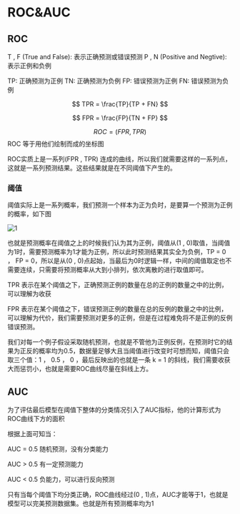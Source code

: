 # ROC&AUC

## ROC

T , F (True and False): 表示正确预测或错误预测
P , N (Positive and Negtive): 表示正例和负例

TP: 正确预测为正例
TN: 正确预测为负例
FP: 错误预测为正例
FN: 错误预测为负例

$$
TPR = \frac{TP}{TP + FN}
$$

$$
FPR = \frac{FP}{TN + FP}
$$

$$
ROC = (FPR , TPR)
$$
ROC 等于用他们绘制而成的坐标图

ROC实质上是一系列(FPR ,  TPR) 连成的曲线，所以我们就需要这样的一系列点，这就是一系列预测结果。这些结果就是在不同阈值下产生的。

### 阈值

阈值实际上是一系列概率，我们预测一个样本为正为负时，是要算一个预测为正例的概率，如下图

![1](/Users/wangyi/Desktop/link_p_code/my_link_test/info/photo/1.png)

也就是预测概率在阈值之上的时候我们认为其为正例，阈值从(1 , 0)取值，当阈值为1时，需要预测概率为1才能为正例，所以此时预测结果其实全为负例，TP = 0 ， FP = 0，所以是从(0 , 0)点起始，当最后为0时逻辑一样，中间的阈值取定也不需要连续，只需要将预测概率从大到小排列，依次离散的进行取值即可。



TPR 表示在某个阈值之下，正确预测正例的数量在总的正例的数量之中的比例，可以理解为收获

FPR 表示在某个阈值之下，错误预测正例的数量在总的反例的数量之中的比例，可以理解为代价，我们需要预测对更多的正例，但是在过程难免将不是正例的反例错误预测。



我们对每一个例子假设采取随机预测，也就是不管他为正例反例，在预测时它的结果为正反的概率均为0.5，数据量足够大且当阈值进行改变时可想而知，阈值只会取三个值：1 ， 0.5 ， 0 ，最后反映出的也就是一条 k = 1 的斜线，我们需要收获大而惩罚小，也就是需要ROC曲线尽量在斜线上方。



## AUC

为了评估最后模型在阈值下整体的分类情况引入了AUC指标，他的计算形式为ROC曲线下方的面积

根据上面可知当：

AUC = 0.5 随机预测，没有分类能力

AUC > 0.5 有一定预测能力

AUC < 0.5 负能力，可以进行反向预测

只有当每个阈值下均分类正确，ROC曲线经过(0 ,  1)点，AUC才能等于1，也就是模型可以完美预测数据集。也就是所有预测概率均为1





